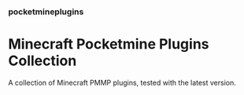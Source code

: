### pocketmineplugins

# Minecraft Pocketmine Plugins Collection

A collection of Minecraft PMMP plugins, tested with the latest version.
 